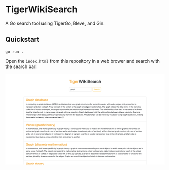 # TigerWikiSearch

A Go search tool using TigerGo, Bleve, and Gin. 

## Quickstart

```
go run .
```

Open the `index.html` from this repository in a web brower and search with the search bar!

![Sample App Running](readme_images/sample_app.png)
